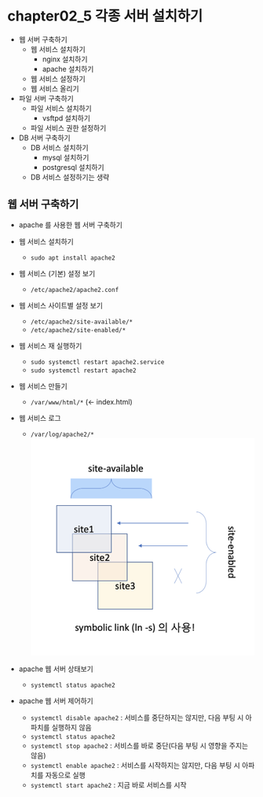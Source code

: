 # chapter02_5 각종 서버 설치하기
- 웹 서버 구축하기
  - 웹 서비스 설치하기
    - nginx 설치하기
    - apache 설치하기
  - 웹 서비스 설정하기
  - 웹 서비스 올리기
- 파일 서버 구축하기
  - 파일 서비스 설치하기
    - vsftpd 설치하기 
  - 파일 서비스 권한 설정하기
- DB 서버 구축하기
  - DB 서비스 설치하기
    - mysql 설치하기
    - postgresql 설치하기
  - DB 서비스 설정하기는 생략

## 웹 서버 구축하기
- apache 를 사용한 웹 서버 구축하기
- 웹 서비스 설치하기
  - `sudo apt install apache2`
- 웹 서비스 (기본) 설정 보기
  - `/etc/apache2/apache2.conf`
- 웹 서비스 사이트별 설정 보기 
  - `/etc/apache2/site-available/*`
  - `/etc/apache2/site-enabled/*`
- 웹 서비스 재 실행하기
  - `sudo systemctl restart apache2.service`
  - `sudo systemctl restart apache2`
- 웹 서비스 만들기
  - `/var/www/html/*` (<- index.html)
- 웹 서비스 로그
  - `/var/log/apache2/*`
![img](https://github.com/koni114/TIL/blob/master/Linux/lecture/fastcampus/img/linux_17.png)

- apache 웹 서버 상태보기
  - `systemctl status apache2`
- apache 웹 서버 제어하기
  - `systemctl disable apache2` : 서비스를 중단하지는 않지만, 다음 부팅 시 아파치를 실행하지 않음
  - `systemctl status apache2`
  - `systemctl stop apache2` : 서비스를 바로 중단(다음 부팅 시 영향을 주지는 않음)
  - `systemctl enable apache2` : 서비스를 시작하지는 않지만, 다음 부팅 시 아파치를 자동으로 실행
  - `systemctl start apache2` : 지금 바로 서비스를 시작
